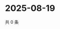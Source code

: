 # 2025-08-19

共 0 条

<!-- BEGIN ZHIHUVIDEO -->
<!-- 最后更新时间 Tue Aug 19 2025 06:10:59 GMT+0800 (China Standard Time) -->

<!-- END ZHIHUVIDEO -->
